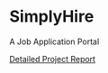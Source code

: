 # SimplyHire
A Job Application Portal

[Detailed Project Report](https://drive.google.com/file/d/1sdPQADudUd3vwiM7AvehBseX0Rd2miUt/view?usp=sharing)
